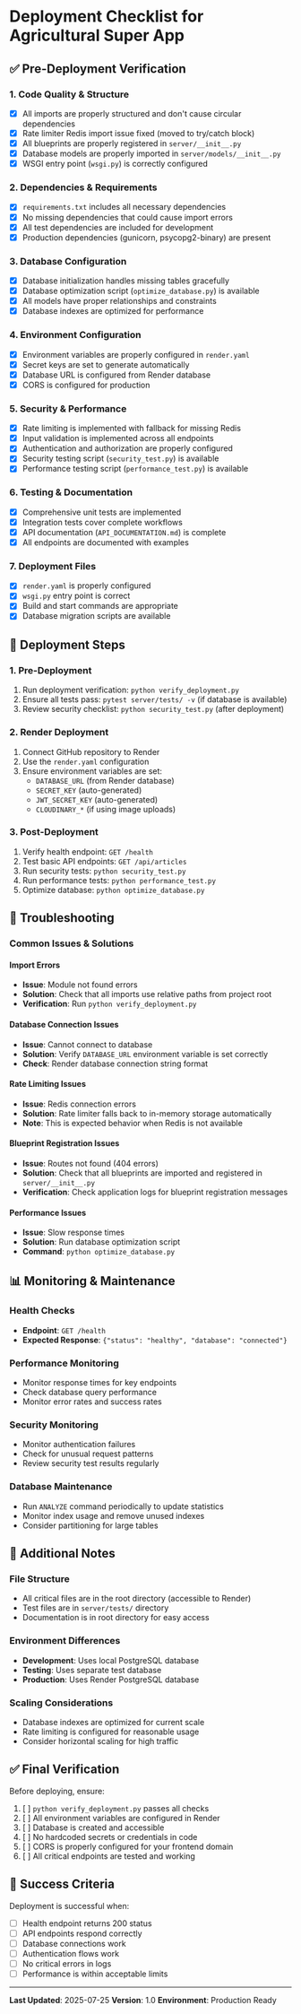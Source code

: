 # Deployment Checklist for Agricultural Super App

## ✅ Pre-Deployment Verification

### 1. Code Quality & Structure
- [x] All imports are properly structured and don't cause circular dependencies
- [x] Rate limiter Redis import issue fixed (moved to try/catch block)
- [x] All blueprints are properly registered in `server/__init__.py`
- [x] Database models are properly imported in `server/models/__init__.py`
- [x] WSGI entry point (`wsgi.py`) is correctly configured

### 2. Dependencies & Requirements
- [x] `requirements.txt` includes all necessary dependencies
- [x] No missing dependencies that could cause import errors
- [x] All test dependencies are included for development
- [x] Production dependencies (gunicorn, psycopg2-binary) are present

### 3. Database Configuration
- [x] Database initialization handles missing tables gracefully
- [x] Database optimization script (`optimize_database.py`) is available
- [x] All models have proper relationships and constraints
- [x] Database indexes are optimized for performance

### 4. Environment Configuration
- [x] Environment variables are properly configured in `render.yaml`
- [x] Secret keys are set to generate automatically
- [x] Database URL is configured from Render database
- [x] CORS is configured for production

### 5. Security & Performance
- [x] Rate limiting is implemented with fallback for missing Redis
- [x] Input validation is implemented across all endpoints
- [x] Authentication and authorization are properly configured
- [x] Security testing script (`security_test.py`) is available
- [x] Performance testing script (`performance_test.py`) is available

### 6. Testing & Documentation
- [x] Comprehensive unit tests are implemented
- [x] Integration tests cover complete workflows
- [x] API documentation (`API_DOCUMENTATION.md`) is complete
- [x] All endpoints are documented with examples

### 7. Deployment Files
- [x] `render.yaml` is properly configured
- [x] `wsgi.py` entry point is correct
- [x] Build and start commands are appropriate
- [x] Database migration scripts are available

## 🚀 Deployment Steps

### 1. Pre-Deployment
1. Run deployment verification: `python verify_deployment.py`
2. Ensure all tests pass: `pytest server/tests/ -v` (if database is available)
3. Review security checklist: `python security_test.py` (after deployment)

### 2. Render Deployment
1. Connect GitHub repository to Render
2. Use the `render.yaml` configuration
3. Ensure environment variables are set:
   - `DATABASE_URL` (from Render database)
   - `SECRET_KEY` (auto-generated)
   - `JWT_SECRET_KEY` (auto-generated)
   - `CLOUDINARY_*` (if using image uploads)

### 3. Post-Deployment
1. Verify health endpoint: `GET /health`
2. Test basic API endpoints: `GET /api/articles`
3. Run security tests: `python security_test.py`
4. Run performance tests: `python performance_test.py`
5. Optimize database: `python optimize_database.py`

## 🔧 Troubleshooting

### Common Issues & Solutions

#### Import Errors
- **Issue**: Module not found errors
- **Solution**: Check that all imports use relative paths from project root
- **Verification**: Run `python verify_deployment.py`

#### Database Connection Issues
- **Issue**: Cannot connect to database
- **Solution**: Verify `DATABASE_URL` environment variable is set correctly
- **Check**: Render database connection string format

#### Rate Limiting Issues
- **Issue**: Redis connection errors
- **Solution**: Rate limiter falls back to in-memory storage automatically
- **Note**: This is expected behavior when Redis is not available

#### Blueprint Registration Issues
- **Issue**: Routes not found (404 errors)
- **Solution**: Check that all blueprints are imported and registered in `server/__init__.py`
- **Verification**: Check application logs for blueprint registration messages

#### Performance Issues
- **Issue**: Slow response times
- **Solution**: Run database optimization script
- **Command**: `python optimize_database.py`

## 📊 Monitoring & Maintenance

### Health Checks
- **Endpoint**: `GET /health`
- **Expected Response**: `{"status": "healthy", "database": "connected"}`

### Performance Monitoring
- Monitor response times for key endpoints
- Check database query performance
- Monitor error rates and success rates

### Security Monitoring
- Monitor authentication failures
- Check for unusual request patterns
- Review security test results regularly

### Database Maintenance
- Run `ANALYZE` command periodically to update statistics
- Monitor index usage and remove unused indexes
- Consider partitioning for large tables

## 📝 Additional Notes

### File Structure
- All critical files are in the root directory (accessible to Render)
- Test files are in `server/tests/` directory
- Documentation is in root directory for easy access

### Environment Differences
- **Development**: Uses local PostgreSQL database
- **Testing**: Uses separate test database
- **Production**: Uses Render PostgreSQL database

### Scaling Considerations
- Database indexes are optimized for current scale
- Rate limiting is configured for reasonable usage
- Consider horizontal scaling for high traffic

## ✅ Final Verification

Before deploying, ensure:
1. [ ] `python verify_deployment.py` passes all checks
2. [ ] All environment variables are configured in Render
3. [ ] Database is created and accessible
4. [ ] No hardcoded secrets or credentials in code
5. [ ] CORS is properly configured for your frontend domain
6. [ ] All critical endpoints are tested and working

## 🎯 Success Criteria

Deployment is successful when:
- [ ] Health endpoint returns 200 status
- [ ] API endpoints respond correctly
- [ ] Database connections work
- [ ] Authentication flows work
- [ ] No critical errors in logs
- [ ] Performance is within acceptable limits

---

**Last Updated**: 2025-07-25
**Version**: 1.0
**Environment**: Production Ready